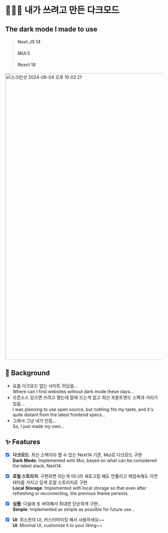 # 👨🏻‍💻 내가 쓰려고 만든 다크모드 <br/>
## The dark mode I made to use
> #### Next.JS 14
> #### MUI 5
> #### React 18

<img width="915" alt="스크린샷 2024-06-04 오후 10 03 21" src="https://github.com/Moonjuun/NextJS-DarkMode/assets/98331852/5d4278ad-209b-4a9e-b5d9-4a6179f0f91b">

## 🤔 Background
- 요즘 다크모드 없는 사이트 어딨음...<br/>
Where can I find websites without dark mode these days...
- 오픈소스 있으면 쓰려고 했는데 맘에 드는게 없고 최신 프론트엔드 스펙과 거리가 있음...<br/>
I was planning to use open source, but nothing fits my taste, and it's quite distant from the latest frontend specs...
- 그래서 그냥 내가 만듬...<br/>
So, I just made my own...

## ✨ Features
- [x] **다크모드**: 최신 스택이라 할 수 있는 Next14 기준, Mui로 다크모드 구현 <br/>
**Dark Mode**: Implemented with Mui, based on what can be considered the latest stack, Next14.
- [x] **로컬 스토리지**: 구현되면 되는게 아니라 새로고침 해도 안풀리고 재접속해도 이전 테마를 가지고 있게 로컬 스토리지로 구현<br/>
**Local Storage**: Implemented with local storage so that even after refreshing or reconnecting, the previous theme persists.
- [x] **심플**: 다음에 또 써야해서 최대한 단순하게 구현...<br/>
**Simple**: Implemented as simple as possible for future use...
- [x] **UI**: 최소한의 UI, 커스터마이징 해서 사용하세요~~ <br/>
**UI**: Minimal UI, customize it to your liking~~


